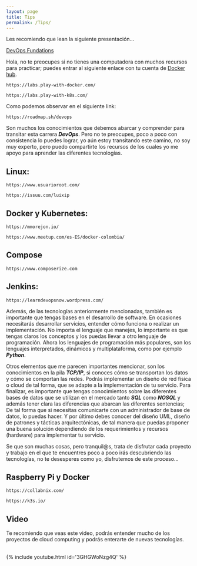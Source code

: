 ```yaml
---
layout: page
title: Tips
permalink: /Tips/
---
```

Les recomiendo que lean la siguiente presentación...

[DevOps Fundations](https://issuu.com/johanse/docs/devops-fundations.pptx)

Hola, no te preocupes si no tienes una computadora con muchos recursos para practicar; puedes entrar al siguiente enlace con tu cuenta de [Docker hub](/Blog/Docker-hub).

```
https://labs.play-with-docker.com/
```

```
https://labs.play-with-k8s.com/
```

Como podemos observar en el siguiente link:

```
https://roadmap.sh/devops
```

Son muchos los conocimientos que debemos abarcar y comprender para transitar esta carrera **_DevOps_**. Pero no te preocupes, poco a poco con consistencia lo puedes lograr, yo aún estoy transitando este camino, no soy muy experto, pero puedo compartirte los recursos de los cuales yo me apoyo para aprender las diferentes tecnologías.

## Linux:

```
https://www.usuarioroot.com/
```

```
https://issuu.com/luixip
```

## Docker y Kubernetes:

```
https://mmorejon.io/
```

```
https://www.meetup.com/es-ES/docker-colombia/
```

## Compose

```
https://www.composerize.com
```

## Jenkins:

```
https://learndevopsnow.wordpress.com/
```

Además, de las tecnologías anteriormente mencionadas, también es importante que tengas bases en el desarrollo de software. En ocasiones necesitarás desarrollar servicios, entender cómo funciona o realizar un implementación.
No importa el lenguaje que manejes, lo importante es que tengas claros los conceptos y los puedas llevar a otro lenguaje de programación.
Ahora los lenguajes de programación más populares, son los lenguajes interpretados, dinámicos y multiplataforma, como por ejemplo **_Python_**.

Otros elementos que me parecen importantes mencionar, son los conocimientos en la pila **_TCP/IP_**, si conoces cómo se transportan los datos y cómo se comportan las redes. Podrás implementar un diseño de red física o cloud de tal forma, que se adapte a la implementación de tu servicio.
Para finalizar, es importante que tengas conocimientos sobre las diferentes bases de datos que se utilizan en el mercado tanto **_SQL_** como **_NOSQL_** y además tener clara las diferencias que abarcan las diferentes sentencias; De tal forma que si necesitas comunicarte con un administrador de base de datos, lo puedas hacer.
Y por último debes conocer del diseño UML, diseño de patrones y tácticas arquitectónicas, de tal manera que puedas proponer una buena solución dependiendo de los requerimientos y recursos (hardware) para implementar tu servicio.

Se que son muchas cosas, pero tranquil@s, trata de disfrutar cada proyecto y trabajo en el que te encuentres poco a poco irás descubriendo las tecnologías, no te desesperes como yo, disfrutemos de este proceso...

## Raspberry Pi y Docker

```
https://collabnix.com/
```

```
https://k3s.io/
```

## Video

Te recomiendo que veas este video, podrás entender mucho de los proyectos de cloud computing y podrás enterarte de nuevas tecnologías.
<br><br>

{% include youtube.html id='3GHGWoNzg4Q' %}
